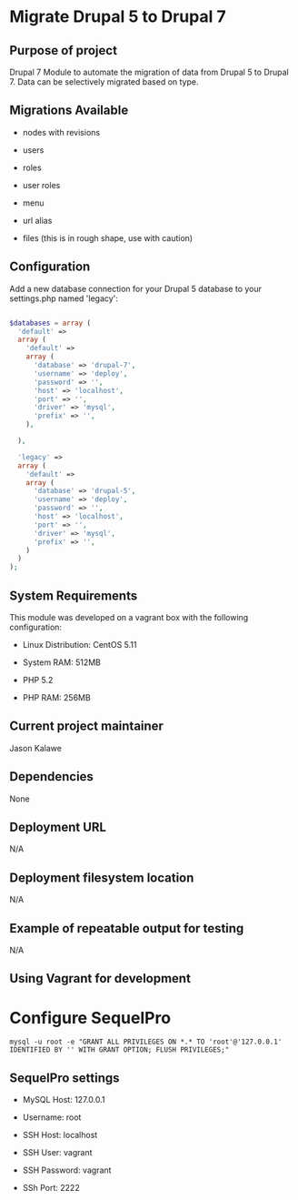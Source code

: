 # Migrate Drupal 5 to Drupal 7

## Purpose of project

Drupal 7 Module to automate the migration of data from Drupal 5 to Drupal 7. Data can be selectively migrated based on type.

## Migrations Available

+ nodes with revisions

+ users 

+ roles

+ user roles

+ menu

+ url alias

+ files (this is in rough shape, use with caution)

## Configuration

Add a new database connection for your Drupal 5 database to your settings.php named 'legacy':

```php

$databases = array (
  'default' =>
  array (
    'default' =>
    array (
      'database' => 'drupal-7',
      'username' => 'deploy',
      'password' => '',
      'host' => 'localhost',
      'port' => '',
      'driver' => 'mysql',
      'prefix' => '',
    ),

  ),

  'legacy' =>
  array (
    'default' =>
    array (
      'database' => 'drupal-5',
      'username' => 'deploy',
      'password' => '',
      'host' => 'localhost',
      'port' => '',
      'driver' => 'mysql',
      'prefix' => '',
    )
  )
);  

```

## System Requirements

This module was developed on a vagrant box with the following configuration:

+ Linux Distribution: CentOS 5.11

+ System RAM: 512MB

+ PHP 5.2

+ PHP RAM: 256MB

## Current project maintainer

Jason Kalawe

## Dependencies

None

## Deployment URL

N/A

## Deployment filesystem location

N/A

## Example of repeatable output for testing

N/A

## Using Vagrant for development

# Configure SequelPro

```
mysql -u root -e "GRANT ALL PRIVILEGES ON *.* TO 'root'@'127.0.0.1' IDENTIFIED BY '' WITH GRANT OPTION; FLUSH PRIVILEGES;"
```

## SequelPro settings

+ MySQL Host: 127.0.0.1

+ Username: root

+ SSH Host: localhost

+ SSH User: vagrant

+ SSH Password: vagrant

+ SSh Port: 2222

